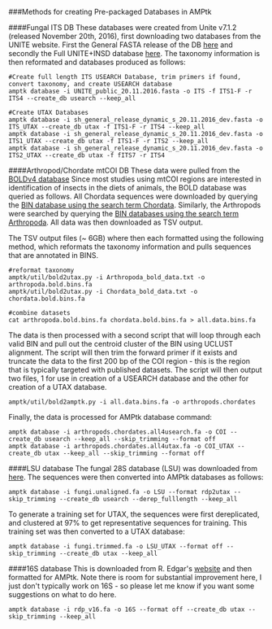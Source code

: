 ###Methods for creating Pre-packaged Databases in AMPtk

####Fungal ITS DB
These databases were created from Unite v7.1.2 (released November 20th, 2016), first downloading two databases from the UNITE website.  First the General FASTA release of the DB [here](https://unite.ut.ee/sh_files/sh_general_release_s_20.11.2016.zip) and secondly the Full UNITE+INSD database [here](https://unite.ut.ee/sh_files/UNITE_public_20.11.2016.fasta.zip).  The taxonomy information is then reformated and databases produced as follows:
```
#Create full length ITS USEARCH Database, trim primers if found, convert taxonomy, and create USEARCH database
amptk database -i UNITE_public_20.11.2016.fasta -o ITS -f ITS1-F -r ITS4 --create_db usearch --keep_all

#Create UTAX Databases
amptk database -i sh_general_release_dynamic_s_20.11.2016_dev.fasta -o ITS_UTAX --create_db utax -f ITS1-F -r ITS4 --keep_all
amptk database -i sh_general_release_dynamic_s_20.11.2016_dev.fasta -o ITS1_UTAX --create_db utax -f ITS1-F -r ITS2 --keep_all
amptk database -i sh_general_release_dynamic_s_20.11.2016_dev.fasta -o ITS2_UTAX --create_db utax -f fITS7 -r ITS4
```

####Arthropod/Chordate mtCOI DB
These data were pulled from the [BOLDv4 database](http://v4.boldsystems.org)  Since most studies using mtCOI regions are interested in identification of insects in the diets of animals, the BOLD database was queried as follows.  All Chordata sequences were downloaded by querying the [BIN database using the search term Chordata](http://v4.boldsystems.org/index.php/Public_BINSearch?query=Chordata&searchBIN=Search+BINs).  Similarly, the Arthropods were searched by querying the [BIN databases using the search term Arthropoda](http://v4.boldsystems.org/index.php/Public_BINSearch?query=Arthropoda&searchBIN=Search+BINs).  All data was then downloaded as TSV output.

The TSV output files (~ 6GB) where then each formatted using the following method, which reformats the taxonomy information and pulls sequences that are annotated in BINS.
```
#reformat taxonomy
amptk/util/bold2utax.py -i Arthropoda_bold_data.txt -o arthropoda.bold.bins.fa
amptk/util/bold2utax.py -i Chordata_bold_data.txt -o chordata.bold.bins.fa

#combine datasets
cat arthropoda.bold.bins.fa chordata.bold.bins.fa > all.data.bins.fa
```
The data is then processed with a second script that will loop through each valid BIN and pull out the centroid cluster of the BIN using UCLUST alignment.  The script will then trim the forward primer if it exists and truncate the data to the first 200 bp of the COI region - this is the region that is typically targeted with published datasets.  The script will then output two files, 1 for use in creation of a USEARCH database and the other for creation of a UTAX database.
```
amptk/util/bold2amptk.py -i all.data.bins.fa -o arthropods.chordates
```
Finally, the data is processed for AMPtk database command:
```
amptk database -i arthropods.chordates.all4usearch.fa -o COI --create_db usearch --keep_all --skip_trimming --format off
amptk database -i arthropods.chordates.all4utax.fa -o COI_UTAX --create_db utax --keep_all --skip_trimming --format off
```

####LSU database
The fungal 28S database (LSU) was downloaded from [here](http://rdp.cme.msu.edu/download/current_Fungi_unaligned.fa.gz).  The sequences were then converted into AMPtk databases as follows:
```
amptk database -i fungi.unaligned.fa -o LSU --format rdp2utax --skip_trimming --create_db usearch --derep_fulllength --keep_all
```
To generate a training set for UTAX, the sequences were first dereplicated, and clustered at 97% to get representative sequences for training.  This training set was then converted to a UTAX database:
```
amptk database -i fungi.trimmed.fa -o LSU_UTAX --format off --skip_trimming --create_db utax --keep_all
```


####16S database
This is downloaded from R. Edgar's [website](http://drive5.com/utax/data/rdp_v16.tar.gz) and then formatted for AMPtk.  Note there is room for substantial improvement here, I just don't typically work on 16S - so please let me know if you want some suggestions on what to do here.
```
amptk database -i rdp_v16.fa -o 16S --format off --create_db utax --skip_trimming --keep_all
```


